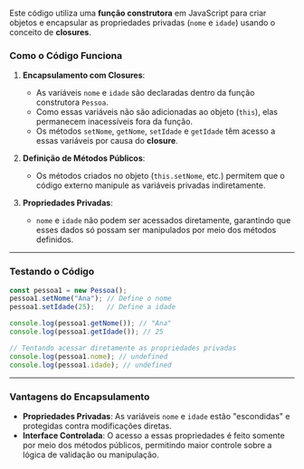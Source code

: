 Este código utiliza uma **função construtora** em JavaScript para criar objetos e encapsular as propriedades privadas (`nome` e `idade`) usando o conceito de **closures**.



### Como o Código Funciona

1. **Encapsulamento com Closures**:
   - As variáveis `nome` e `idade` são declaradas dentro da função construtora `Pessoa`.
   - Como essas variáveis não são adicionadas ao objeto (`this`), elas permanecem inacessíveis fora da função.
   - Os métodos `setNome`, `getNome`, `setIdade` e `getIdade` têm acesso a essas variáveis por causa do **closure**.

2. **Definição de Métodos Públicos**:
   - Os métodos criados no objeto (`this.setNome`, etc.) permitem que o código externo manipule as variáveis privadas indiretamente.

3. **Propriedades Privadas**:
   - `nome` e `idade` não podem ser acessados diretamente, garantindo que esses dados só possam ser manipulados por meio dos métodos definidos.

---

### Testando o Código

```javascript
const pessoa1 = new Pessoa();
pessoa1.setNome("Ana"); // Define o nome
pessoa1.setIdade(25);   // Define a idade

console.log(pessoa1.getNome()); // "Ana"
console.log(pessoa1.getIdade()); // 25

// Tentando acessar diretamente as propriedades privadas
console.log(pessoa1.nome); // undefined
console.log(pessoa1.idade); // undefined
```

---

### Vantagens do Encapsulamento

- **Propriedades Privadas**: As variáveis `nome` e `idade` estão "escondidas" e protegidas contra modificações diretas.
- **Interface Controlada**: O acesso a essas propriedades é feito somente por meio dos métodos públicos, permitindo maior controle sobre a lógica de validação ou manipulação.

